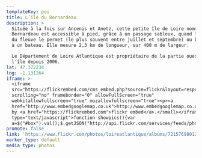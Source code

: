 ```yaml
---
templateKey: poi
title: L’île du Bernardeau
description: >
  Située à la fois sur Ancenis et Anetz, cette petite île de Loire nommée île du
  Bernardeau est accessible à pied, grâce à un passage sableux, quand le niveau
  du fleuve le permet (le plus souvent entre juillet et septembre) ou bien grâce
  à un bateau. Elle mesure 2,3 km de longueur, sur 400 m de largeur. 

  Le Département de Loire Atlantique est propriétaire de la partie ouest de
  l'île depuis 2006. 
lat: 47.372234
lng: -1.131264
iframe: >-
  <iframe
  src="https://flickrembed.com/cms_embed.php?source=flickr&layout=responsive&input=72157698012769545&sort=0&by=album&theme=default&scale=fill&limit=10&skin=default&autoplay=true"
  scrolling="no" frameborder="0" allowFullScreen="true"
  webkitallowfullscreen="true" mozallowfullscreen="true"><p><a 
  href="http://www.embedgooglemap.co.uk">http://www.embedgooglemap.co.uk/</a></p><small>Powered
  by <a href="https://flickrembed.com">flickr embed</a>.</small></iframe><script
  type="text/javascript">function showpics(){var
  a=$("#box").val();$.getJSON("http://api.flickr.com/services/feeds/photos_public.gne?tags="+a+"&tagmode=any&format=json&jsoncallback=?",function(a){$("#images").hide().html(a).fadeIn("fast"),$.each(a.items,function(a,e){$("<img/>").attr("src",e.media.m).appendTo("#images")})})}</script>
promote: false
link: 'https://www.flickr.com/photos/loireatlantique/albums/72157698012769545'
marker_type: default
media_type: photos
---
```


